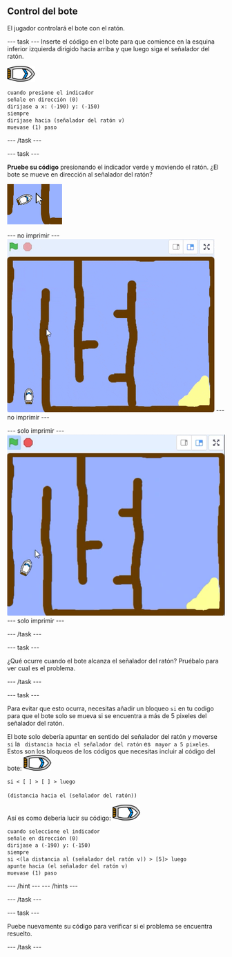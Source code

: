 ## Control del bote

El jugador controlará el bote con el ratón.

\--- task \--- Inserte el código en el bote para que comience en la esquina inferior izquierda dirigido hacia arriba y que luego siga el señalador del ratón.

![bote](images/boat_resize.png)

```blocks3
cuando presione el indicador
señale en dirección (0)
dirijase a x: (-190) y: (-150)
siempre
dirijase hacia (señalador del ratón v)
muevase (1) paso
```

\--- /task \---

\--- task \---

**Pruebe su código** presionando el indicador verde y moviendo el ratón. ¿El bote se mueve en dirección al señalador del ratón?

![captura de pantalla](images/boat-mouse.png)

\--- no imprimir \--- ![screenshot](images/boat-pointer-test-anim.gif) \--- no imprimir \---

\--- solo imprimir \--- ![screenshot](images/boat-pointer-test-anim.png) \--- solo imprimir \---

\--- /task \---

\--- task \---

¿Qué ocurre cuando el bote alcanza el señalador del ratón? Pruébalo para ver cual es el problema.

\--- /task \---

\--- task \---

Para evitar que esto ocurra, necesitas añadir un bloqueo `si` en tu codigo para que el bote solo se mueva si se encuentra a más de 5 pixeles del señalador del ratón.

El bote solo debería apuntar en sentido del señalador del ratón y moverse `si` la ` distancia hacia el señalador del ratón` es ` mayor a 5 pixeles`. Estos son los bloqueos de los códigos que necesitas incluir al código del bote: ![bote](images/boat_resize.png)

```blocks3
si < [ ] > [ ] > luego

(distancia hacia el (señalador del ratón))
```

Así es como debería lucir su código: ![bote](images/boat_resize.png)

```blocks3
cuando seleccione el indicador
señale en dirección (0)
dirijase a (-190) y: (-150)
siempre
si <(la distancia al (señalador del ratón v)) > [5]> luego
apunte hacia (el señalador del ratón v)
muevase (1) paso
```

\--- /hint \--- \--- /hints \---

\--- /task \---

\--- task \---

Puebe nuevamente su código para verificar si el problema se encuentra resuelto.

\--- /task \---